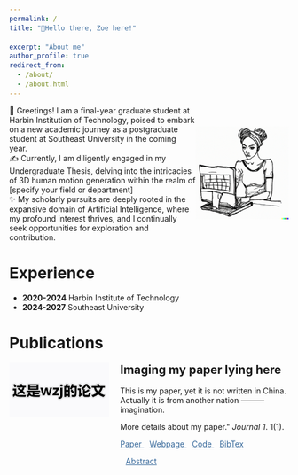 ```yaml
---
permalink: /
title: "💬Hello there, Zoe here!"

excerpt: "About me"
author_profile: true
redirect_from: 
  - /about/
  - /about.html
---
```


<div style="display: flex; flex-direction: row; align-items: center;">
  <div style="flex: 2;">
    👋 Greetings! I am a final-year graduate student at Harbin Institution of Technology, poised to embark on a new academic journey as a postgraduate student at Southeast University in the coming year.
    <br>
    ✍ Currently, I am diligently engaged in my Undergraduate Thesis, delving into the intricacies of 3D human motion generation within the realm of [specify your field or department]
    <br>
    ✨  My scholarly pursuits are deeply rooted in the expansive domain of Artificial Intelligence, where my profound interest thrives, and I continually seek opportunities for exploration and contribution.
  </div>
  <div style="flex: 1; text-align: center;">
    <img src="https://raw.githubusercontent.com/Zijing5/zijing5.github.io/master/images/home1.png" alt="home1" width="300">
  </div>
</div>



Experience
======
- **2020-2024**   Harbin Institute of Technology
- **2024-2027**   Southeast University




Publications
======
<!-- <!DOCTYPE html> -->
<html>
<head>
    <link rel="stylesheet" href="https://cdnjs.cloudflare.com/ajax/libs/font-awesome/5.15.4/css/all.min.css">
    <style>
        /* 定义展开内容的样式 */
        .expand-content {
            display: none; /* 默认隐藏 */
            padding: 10px;
            background-color: #f0f0f0;
        }
        /* 统一超链接样式 */
        a {
            color: #336699;
            text-decoration: underline;
            cursor: pointer;
        }
    </style>
    <script>
        function toggleAbstract() {
            var content = document.querySelector('.expand-content');
            if (content.style.display === 'none') {
                content.style.display = 'block';
            } else {
                content.style.display = 'none';
            }
        }
    </script>
</head>
<body>
    <!-- 这里是你的内容 -->
    <div class="publication" style="display: flex; align-items: flex-start; margin-bottom: 20px;">
        <div class="publication-image" style="flex: 0 0 auto; margin-right: 20px;">
            <img src="https://raw.githubusercontent.com/Zijing5/zijing5.github.io/master/images/home2.png" style="max-width: 180px; height: auto;">
        </div>
        <div class="publication-text" style="flex: 1 1 auto;">
            <h2 style="margin-top: 0;">Imaging my paper lying here</h2>
            <p>This is my paper, yet it is not written in China. Actually it is from another nation ——— imagination.</p>
            <p>More details about my paper." <i>Journal 1</i>. 1(1).</p>
            <p>
                <a href="http://academicpages.github.io/files/paper1.pdf">
                    <i class="fas fa-file-pdf"></i> Paper
                </a>
                <!-- 第一个额外的图标 -->
                <a href="Webpage的链接" style="margin-left: 10px;">
                    <i class="fas fa-globe"></i> Webpage
                </a>
                <!-- 第二个额外的图标 -->
                <a href="Code的链接" style="margin-left: 10px;">
                    <i class="fas fa-file-code"></i> Code
                </a>
                <a href="javascript:void(0);" onclick="toggleAbstract()" style="margin-left: 10px;">
                    <i class="fas fa-book"></i> BibTex
                </a>
                <div class="expand-content">
                    <p>BiTex
                    Bitex
                    Bitex</p>
                </div>
                <a href="javascript:void(0);" onclick="toggleAbstract()" style="margin-left: 10px;">
                    <i class="fas fa-ellipsis-v"></i> Abstract
                </a>
                <div class="expand-content">
                    <p>Here is my abstract.
                    Here is my abstract.
                    Here is my abstract.
                    Here is my abstract.
                    Here is my abstract.
                    Here is my abstract.</p>
                </div>
            </p>
        </div>
    </div>
</body>
</html>